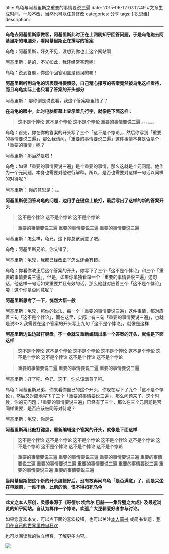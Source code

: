 title:   乌龟与阿基里斯之重要的事情要说三遍
date: 2015-06-12 07:12:49 #文章生成时间，一般不改，当然也可以任意修改
categories: 分享
tags: [书,思维] 
description: 

---
**乌龟去阿基里斯家做客，阿基里斯此时正在上网刷知乎回答问题，于是乌龟跑去阿基里斯的电脑旁，看阿基里斯正在撰写的答案**

乌龟：阿基里斯，好久不见，没想到你也上这个网站啊

阿基里斯：是的，不光如此，我还经常答题呢!

乌龟：说到答题，你这个回答明显是错误的嘛！

**阿基里斯听到乌龟的话表现得很愤怒，自己精心攥写的答案竟然被乌龟这样看待，而且乌龟实际上也只看了答案的开头部分**

阿基里斯： 那你倒是说说看，我这个答案哪里错了？

**在乌龟的眼中，此时电脑屏幕上显示着几行字，就像是下面这样：**
>**这不是个悖论**
**这不是个悖论**
**这不是个悖论**
**重要的事情要说三遍**
。。。。。。

乌龟：首先，你在你的答案的开头写了三个「这不是个悖论」，然后你写到「重要的事情要说三遍」，那么我请问，「重要的事情要说三遍」这件事情本身是否是个「重要的事情」呢？

阿基里斯：那当然是啦！

乌龟：如果「重要的事情要说三遍」是个重要的事情，那么这就是个元问题。他作为一个元问题，本身也需要对他进行解释。所以，是否也需要对这样一句话以同样的对待呢？

阿基里斯： 你的意思是：。。

**阿基里斯便回答乌龟的问题，边用手在键盘上敲打，最后写出了这样的新的答案开头**

>**这不是个悖论**
**这不是个悖论**
**这不是个悖论**

>**重要的事情要说三遍**
**重要的事情要说三遍**
**重要的事情要说三遍**

阿基里斯：怎么样，龟兄，这下你总该满意了吧。

乌龟：阿基里斯兄弟，你又错了。

阿基里斯：龟兄，我都已经改正了怎么还会有错。

乌龟：你看你改正后这个答案的开头，你写下了三个「这不是个悖论」和三个「重要的事情要说三遍」，但是，如果你单独看每一个「重要的事情要说三遍」这句话，他这样一句话如果重要并且有效的话，那么他就对应着三个「这不是个悖论」喽！这个你是否同意呢？

**阿基里斯思考了一下，恍然大悟一般**

阿基里斯：龟兄，照你的说法，每一个「重要的事情要说三遍」这件事情，都对应着三句「这不是个悖论」，而在这里，实际上有三句「重要的事情要说三遍」，也就是说3×3,我需要在这个答案的开头写上九句「这不是个悖论」，就像是这样

**阿基里斯边说边敲打键盘，不一会就又重新编辑出来一个答案的开头，就像是下面这样**

>**这不是个悖论**
**这不是个悖论**
**这不是个悖论**
**这不是个悖论**
**这不是个悖论**
**这不是个悖论**
**这不是个悖论**
**这不是个悖论**
**这不是个悖论**

>**重要的事情要说三遍**
**重要的事情要说三遍**
**重要的事情要说三遍**

阿基里斯：好了吧，龟兄，这下，你总该满意了吧。

乌龟：阿基里斯兄弟，你来看你自己的这个开头，你现在写下了九个「这不是个悖论」，然后又对应地写下了三个「重要的事情要说三遍」，那么问题来了，这个时候，你的元问题：「重要的事情要说三遍」已经有了三个，那么在三个元问题是否同样重要，是否应该被同等对待呢？

阿基里斯：龟兄，你是说

**阿基里斯再此敲打键盘，重新编辑这个答案的开头，就像是下面这样**

>**这不是个悖论**
**这不是个悖论**
**这不是个悖论**
**这不是个悖论**
**这不是个悖论**
**这不是个悖论**
**这不是个悖论**
**这不是个悖论**
**这不是个悖论**

>**重要的事情要说三遍**
**重要的事情要说三遍**
**重要的事情要说三遍**
**重要的事情要说三遍**
**重要的事情要说三遍**
**重要的事情要说三遍**
**重要的事情要说三遍**
**重要的事情要说三遍**
**重要的事情要说三遍**

**当阿基里斯把这个新的开头编辑好后，没有敢再问乌龟「是否满意」了，而是呆坐在电脑前，一动不动，此刻的他，恨不得掐死乌龟**



---

**此文之本人原创，灵感来源于《哥德尔 埃舍尔 巴赫——集异璧之大成》及最近浏览的知乎网站。自认为算作一个悖论，欢迎广大逻辑爱好者参与讨论。**

如果您喜欢本文，可以点下面的喜欢按钮，也可以关注[本人简书](http://www.jianshu.com/users/1c26e9e36267/latest_articles)
或简书专题：[我们在自己的世界里独自狂欢](http://www.jianshu.com/collection/7b424559990a)

也可以阅读我的独立博客，了解更多内容。

[![](http://hktkdy.qiniudn.com/slogan.jpg)](http://hktkdy.com)


